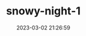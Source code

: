 ---
date: 2023-03-02 21:26:59
imageOriginalPath: photographs/snowy-night-1-image-f02eda06
imagePreviewPath: photographs/snowy-night-1-preview-73dbc6c1
photoCamera: Minolta SR-T Super
photoColor: colored
photoDate: '2017'
photoFilm: Tudor 200
photoLens: ''
photoLocation: Istanbul, Turkiye
photoSource: analog
photoType: city
title: snowy-night-1
translationKey: null
---